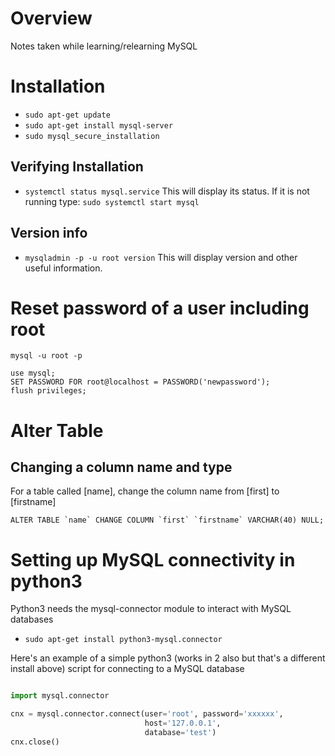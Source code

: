# Overview

Notes taken while learning/relearning MySQL

# Installation

* `sudo apt-get update`
* `sudo apt-get install mysql-server`
* `sudo mysql_secure_installation`

## Verifying Installation

* `systemctl status mysql.service` This will display its status.  If it is not running type: `sudo systemctl start mysql`

## Version info

* `mysqladmin -p -u root version`  This will display version and other useful information.


# Reset password of a user including root

```MySQL
mysql -u root -p

use mysql;
SET PASSWORD FOR root@localhost = PASSWORD('newpassword');
flush privileges;
```

# Alter Table

## Changing a column name and type

For a table called [name], change the column name from [first] to [firstname]

```MySQL
ALTER TABLE `name` CHANGE COLUMN `first` `firstname` VARCHAR(40) NULL;
```
# Setting up MySQL connectivity in python3

Python3 needs the mysql-connector module to interact with MySQL databases

* `sudo apt-get install python3-mysql.connector`

Here's an example of a simple python3 (works in 2 also but that's a different install above) script for connecting to a MySQL database

```python

import mysql.connector

cnx = mysql.connector.connect(user='root', password='xxxxxx',
                              host='127.0.0.1',
                              database='test')
cnx.close()

```
